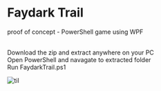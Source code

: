 # Faydark Trail
proof of concept - PowerShell game using WPF

<br>Download the zip and extract anywhere on your PC
<br>Open PowerShell and navagate to extracted folder
<br>Run FaydarkTrail.ps1

![til](./game_play.gif)
